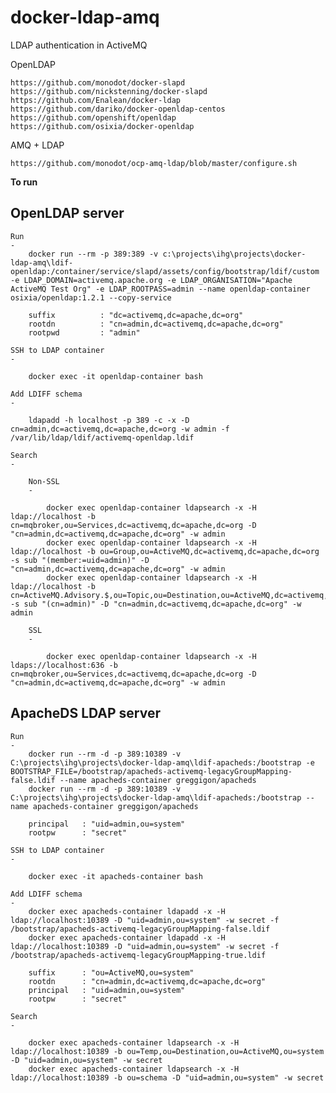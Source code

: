 # docker-ldap-amq

LDAP authentication in ActiveMQ

OpenLDAP
	
	https://github.com/monodot/docker-slapd
	https://github.com/nickstenning/docker-slapd
	https://github.com/Enalean/docker-ldap
	https://github.com/dariko/docker-openldap-centos
	https://github.com/openshift/openldap
	https://github.com/osixia/docker-openldap

AMQ + LDAP
		
	https://github.com/monodot/ocp-amq-ldap/blob/master/configure.sh

**To run**

OpenLDAP server
---

	Run
	-
		docker run --rm -p 389:389 -v c:\projects\ihg\projects\docker-ldap-amq\ldif-openldap:/container/service/slapd/assets/config/bootstrap/ldif/custom -e LDAP_DOMAIN=activemq.apache.org -e LDAP_ORGANISATION="Apache ActiveMQ Test Org" -e LDAP_ROOTPASS=admin --name openldap-container osixia/openldap:1.2.1 --copy-service
		
		suffix 			: "dc=activemq,dc=apache,dc=org"
		rootdn			: "cn=admin,dc=activemq,dc=apache,dc=org"
		rootpwd			: "admin"

	SSH to LDAP container
	-
			
		docker exec -it openldap-container bash
		
	Add LDIFF schema
	-
	
		ldapadd -h localhost -p 389 -c -x -D cn=admin,dc=activemq,dc=apache,dc=org -w admin -f /var/lib/ldap/ldif/activemq-openldap.ldif	
	
	Search
	-
		
		Non-SSL
		-

			docker exec openldap-container ldapsearch -x -H ldap://localhost -b cn=mqbroker,ou=Services,dc=activemq,dc=apache,dc=org -D "cn=admin,dc=activemq,dc=apache,dc=org" -w admin
			docker exec openldap-container ldapsearch -x -H ldap://localhost -b ou=Group,ou=ActiveMQ,dc=activemq,dc=apache,dc=org -s sub "(member:=uid=admin)" -D "cn=admin,dc=activemq,dc=apache,dc=org" -w admin
			docker exec openldap-container ldapsearch -x -H ldap://localhost -b cn=ActiveMQ.Advisory.$,ou=Topic,ou=Destination,ou=ActiveMQ,dc=activemq,dc=apache,dc=org -s sub "(cn=admin)" -D "cn=admin,dc=activemq,dc=apache,dc=org" -w admin
		
		SSL
		-
		
			docker exec openldap-container ldapsearch -x -H ldaps://localhost:636 -b cn=mqbroker,ou=Services,dc=activemq,dc=apache,dc=org -D "cn=admin,dc=activemq,dc=apache,dc=org" -w admin
	
ApacheDS LDAP server
---
	
	Run
	-
		docker run --rm -d -p 389:10389 -v C:\projects\ihg\projects\docker-ldap-amq\ldif-apacheds:/bootstrap -e BOOTSTRAP_FILE=/bootstrap/apacheds-activemq-legacyGroupMapping-false.ldif --name apacheds-container greggigon/apacheds
		docker run --rm -d -p 389:10389 -v C:\projects\ihg\projects\docker-ldap-amq\ldif-apacheds:/bootstrap --name apacheds-container greggigon/apacheds
		
		principal	: "uid=admin,ou=system"
		rootpw 		: "secret"
		
	SSH to LDAP container
	-

		docker exec -it apacheds-container bash

	Add LDIFF schema
	-
		docker exec apacheds-container ldapadd -x -H ldap://localhost:10389 -D "uid=admin,ou=system" -w secret -f /bootstrap/apacheds-activemq-legacyGroupMapping-false.ldif
		docker exec apacheds-container ldapadd -x -H ldap://localhost:10389 -D "uid=admin,ou=system" -w secret -f /bootstrap/apacheds-activemq-legacyGroupMapping-true.ldif
		
		suffix 		: "ou=ActiveMQ,ou=system"
		rootdn 		: "cn=admin,dc=activemq,dc=apache,dc=org"
		principal	: "uid=admin,ou=system"
		rootpw 		: "secret"
	
	Search
	-		

		docker exec apacheds-container ldapsearch -x -H ldap://localhost:10389 -b ou=Temp,ou=Destination,ou=ActiveMQ,ou=system -D "uid=admin,ou=system" -w secret
		docker exec apacheds-container ldapsearch -x -H ldap://localhost:10389 -b ou=schema -D "uid=admin,ou=system" -w secret
	

	
